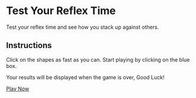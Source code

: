 # Test Your Reflex Time
 Test your reflex time and see how you stack up against others. 

## Instructions

Click on the shapes as fast as you can. Start playing by clicking on the blue box.

Your results will be displayed when the game is over, Good Luck! 

[Play Now](http://rusheel.github.com/reflex-time)
